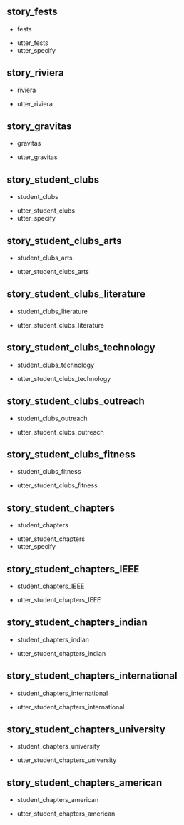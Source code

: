 ## story_fests
* fests
 - utter_fests
 - utter_specify

## story_riviera
* riviera
 - utter_riviera

## story_gravitas
* gravitas
 - utter_gravitas

## story_student_clubs
* student_clubs
 - utter_student_clubs
 - utter_specify

## story_student_clubs_arts
* student_clubs_arts
 - utter_student_clubs_arts

## story_student_clubs_literature
* student_clubs_literature
 - utter_student_clubs_literature

## story_student_clubs_technology
* student_clubs_technology
 - utter_student_clubs_technology

## story_student_clubs_outreach
* student_clubs_outreach
 - utter_student_clubs_outreach

## story_student_clubs_fitness
* student_clubs_fitness
 - utter_student_clubs_fitness

## story_student_chapters
* student_chapters
 - utter_student_chapters
 - utter_specify

## story_student_chapters_IEEE
* student_chapters_IEEE
 - utter_student_chapters_IEEE

## story_student_chapters_indian
* student_chapters_indian
 - utter_student_chapters_indian

## story_student_chapters_international
* student_chapters_international
 - utter_student_chapters_international

## story_student_chapters_university
* student_chapters_university
 - utter_student_chapters_university

## story_student_chapters_american
* student_chapters_american
 - utter_student_chapters_american